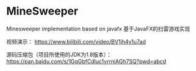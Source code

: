 # MineSweeper
Minesweeper implementation based on javafx
基于JavaFX的扫雷游戏实现

视频演示：
  https://www.bilibili.com/video/BV1jh4y1u7ad

源码压缩包（项目所使用的JDK为1.8版本）：
  https://pan.baidu.com/s/1GqGbfCdluc1yrrniAGh7SQ?pwd=abcd 
